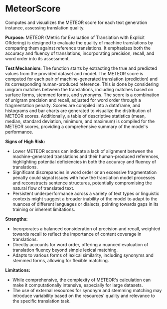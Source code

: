 # MeteorScore

Computes and visualizes the METEOR score for each text generation instance, assessing translation quality.

**Purpose:**
METEOR (Metric for Evaluation of Translation with Explicit ORdering) is designed to evaluate the quality of machine translations
by comparing them against reference translations. It emphasizes both the accuracy and fluency of translations, incorporating
precision, recall, and word order into its assessment.

**Test Mechanism:**
The function starts by extracting the true and predicted values from the provided dataset and model. The METEOR score is computed
for each pair of machine-generated translation (prediction) and its corresponding human-produced reference. This is done by
considering unigram matches between the translations, including matches based on surface forms, stemmed forms, and synonyms.
The score is a combination of unigram precision and recall, adjusted for word order through a fragmentation penalty. Scores are
compiled into a dataframe, and histograms and bar charts are generated to visualize the distribution of METEOR scores. Additionally,
a table of descriptive statistics (mean, median, standard deviation, minimum, and maximum) is compiled for the METEOR scores,
providing a comprehensive summary of the model's performance.

**Signs of High Risk:**
- Lower METEOR scores can indicate a lack of alignment between the machine-generated translations and their human-produced references,
highlighting potential deficiencies in both the accuracy and fluency of translations.
- Significant discrepancies in word order or an excessive fragmentation penalty could signal issues with how the translation model processes
and reconstructs sentence structures, potentially compromising the natural flow of translated text.
- Persistent underperformance across a variety of text types or linguistic contexts might suggest a broader inability of the model to adapt to the
nuances of different languages or dialects, pointing towards gaps in its training or inherent limitations.

**Strengths:**
- Incorporates a balanced consideration of precision and recall, weighted towards recall to reflect the importance of content coverage in translations.
- Directly accounts for word order, offering a nuanced evaluation of translation fluency beyond simple lexical matching.
- Adapts to various forms of lexical similarity, including synonyms and stemmed forms, allowing for flexible matching.

**Limitations:**
- While comprehensive, the complexity of METEOR's calculation can make it computationally intensive, especially for large datasets.
- The use of external resources for synonym and stemming matching may introduce variability based on the resources' quality and relevance to the specific
translation task.